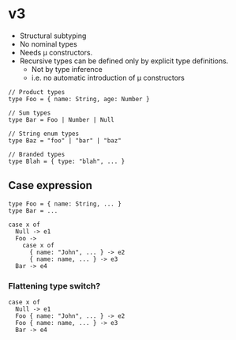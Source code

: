 # v3

- Structural subtyping
- No nominal types
- Needs μ constructors.
- Recursive types can be defined only by explicit type definitions.
  - Not by type inference
  - i.e. no automatic introduction of μ constructors

```
// Product types
type Foo = { name: String, age: Number }

// Sum types
type Bar = Foo | Number | Null

// String enum types
type Baz = "foo" | "bar" | "baz"

// Branded types
type Blah = { type: "blah", ... }
```

## Case expression

```
type Foo = { name: String, ... }
type Bar = ...

case x of
  Null -> e1
  Foo ->
    case x of
      { name: "John", ... } -> e2
      { name: name, ... } -> e3
  Bar -> e4
```

### Flattening type switch?

```
case x of
  Null -> e1
  Foo { name: "John", ... } -> e2
  Foo { name: name, ... } -> e3
  Bar -> e4
```
